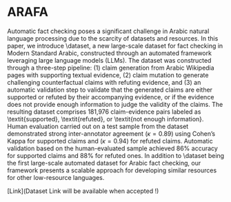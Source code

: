 # ARAFA

Automatic fact checking poses a significant challenge in Arabic natural language processing due to the scarcity of datasets and resources. In this paper, we introduce \dataset, a new large-scale dataset for fact checking in Modern Standard Arabic, constructed through an automated framework leveraging large language models (LLMs). The dataset was constructed through a three-step pipeline: (1) claim generation from Arabic Wikipedia pages with supporting textual evidence, (2) claim mutation to generate challenging counterfactual claims with refuting evidence, and (3) an automatic validation step to validate that the generated claims are either supported or refuted by their accompanying evidence, or if the evidence does not provide enough information to judge the validity of the claims. The resulting dataset comprises 181,976 claim-evidence pairs labeled as \textit{supported}, \textit{refuted}, or \textit{not enough information}. Human evaluation carried out on a test sample from the dataset demonstrated strong inter-annotator agreement ($\kappa = 0.89$) using Cohen’s Kappa for supported claims and ($\kappa = 0.94$) for refuted claims. Automatic validation based on the human-evaluated sample achieved 86\% accuracy for supported claims and 88\% for refuted ones. In addition to \dataset being the first large-scale automated dataset for Arabic fact checking, our framework presents a scalable approach for developing similar resources for other low-resource languages.


[Link](Dataset Link will be available when accepted !)

